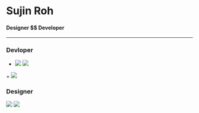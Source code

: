 # Sujin Roh



#### Designer $$ Developer






















------------
### Devloper
+ <p float="center">
  <img src="https://img.shields.io/badge/HTML5-E34F26?style=flat-square&logo=HTML5&logoColor=white"/>
  <img src="https://img.shields.io/badge/CSS3-1572B6?style=flat-square&logo=CSS3&logoColor=white"/>
</p>
+ <img src="https://img.shields.io/badge/Oracle-F80000?style=flat-square&logo=Oracle&logoColor=white"/>
 
### Designer
<p float="center">
  <img src="https://img.shields.io/badge/Adobe_Illustrator-FF9A00?style=flat-square&logo=Adobe_Illustrator&logoColor=white" />
  <img src="https://img.shields.io/badge/Adobe_Photoshop-31A8FF?style=flat-square&logo=Adobe_Photoshop&logoColor=white"/>
</p>

